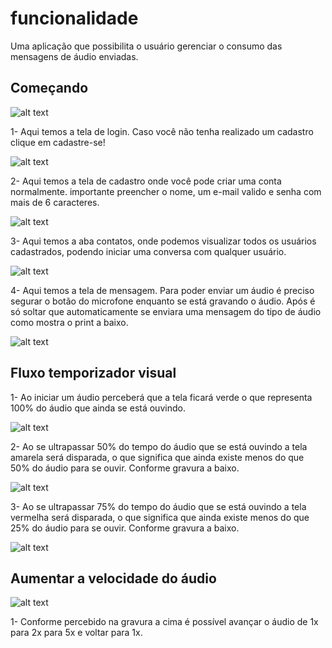 # funcionalidade

Uma aplicação que possibilita o usuário gerenciar o consumo das mensagens de áudio enviadas.

## Começando
 ![alt text]( /assets/imagens/manual/Login.jpeg)
 
1- Aqui temos a tela de login. Caso você não tenha realizado um cadastro clique em cadastre-se!

 ![alt text]( /assets/imagens/manual/cadastro.jpeg)

2- Aqui temos a tela de cadastro onde você pode criar uma conta normalmente.
importante preencher o nome, um e-mail valido e senha com mais de 6 caracteres.

 ![alt text]( /assets/imagens/manual/tela_contatos.jpeg)

3- Aqui temos a aba contatos, onde podemos visualizar todos os usuários cadastrados, podendo iniciar uma conversa com qualquer usuário.

 ![alt text]( /assets/imagens/manual/tela_enviar_audio.jpeg)

4- Aqui temos a tela de mensagem. Para poder enviar um áudio é preciso segurar o botão do microfone enquanto se está gravando o áudio.
Após é só soltar que automaticamente se enviara uma mensagem do tipo de áudio como mostra o print a baixo.

 ![alt text]( /assets/imagens/manual/mensagem_audio_enviado.jpeg)

## Fluxo  temporizador visual

1- Ao iniciar um áudio perceberá que a tela ficará verde o que representa 100% do áudio que ainda se está ouvindo.

 
 ![alt text]( /assets/imagens/manual/tela_verde.jpeg)
 
2- Ao se ultrapassar 50% do tempo do áudio que se está ouvindo a tela amarela será disparada, o que significa que ainda existe menos do que 50% do áudio para se ouvir.
Conforme gravura a baixo.
    
 ![alt text]( /assets/imagens/manual/tela_verde.jpeg)
 
3- Ao se ultrapassar 75% do tempo do áudio que se está ouvindo a tela vermelha será disparada, o que significa que ainda existe menos do que 25% do áudio para se ouvir.
Conforme gravura a baixo. 

 ![alt text]( /assets/imagens/manual/tela_verde.jpeg)
 

 ## Aumentar a velocidade do áudio
 
 ![alt text]( /assets/imagens/manual/5x.jpeg)
 
 1- Conforme percebido na gravura a cima é possível avançar o áudio de 1x para 2x para 5x e voltar para 1x.

